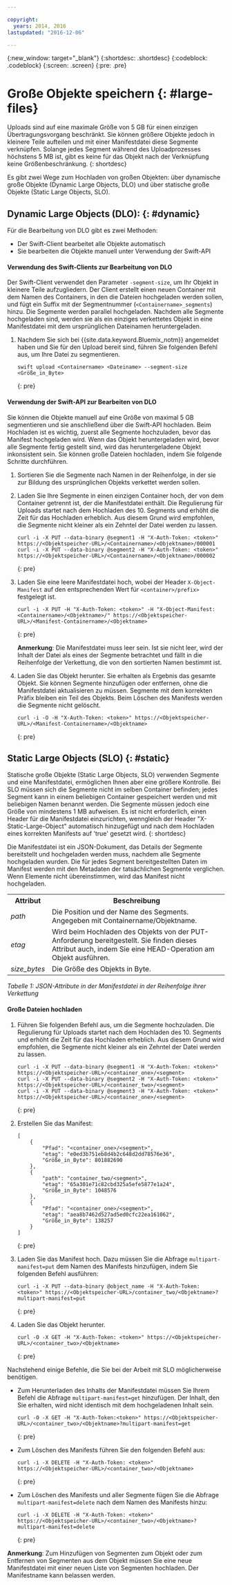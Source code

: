 ```yaml
---

copyright:
  years: 2014, 2016
lastupdated: "2016-12-06"

---
```

{:new_window: target="_blank"}
{:shortdesc: .shortdesc}
{:codeblock: .codeblock}
{:screen: .screen}
{:pre: .pre}


# Große Objekte speichern {: #large-files}

Uploads sind auf eine maximale Größe von 5 GB für einen einzigen Übertragungsvorgang beschränkt. Sie können größere Objekte jedoch in kleinere Teile aufteilen und mit einer Manifestdatei diese Segmente verknüpfen. Solange jedes Segment während des Uploadprozesses höchstens 5 MB ist, gibt es keine für das Objekt nach der Verknüpfung keine Größenbeschränkung.
{: shortdesc}

Es gibt zwei Wege zum Hochladen von großen Objekten: über dynamische große Objekte (Dynamic Large Objects, DLO) und über statische große Objekte (Static Large Objects, SLO).


## Dynamic Large Objects (DLO): {: #dynamic}

Für die Bearbeitung von DLO gibt es zwei Methoden:
  * Der Swift-Client bearbeitet alle Objekte automatisch
  * Sie bearbeiten die Objekte manuell unter Verwendung der Swift-API

#### Verwendung des Swift-Clients zur Bearbeitung von DLO

Der Swift-Client verwendet den Parameter `-segment-size`, um Ihr Objekt in kleinere Teile aufzugliedern. Der Client erstellt einen neuen Container mit dem Namen des Containers, in den die Dateien hochgeladen werden sollen, und fügt ein Suffix mit der Segmentnummer (`<Containername>_segments`) hinzu. Die Segmente werden parallel hochgeladen. Nachdem alle Segmente hochgeladen sind, werden sie als ein einziges verkettetes Objekt in eine Manifestdatei mit dem ursprünglichen Dateinamen heruntergeladen.

1. Nachdem Sie sich bei {{site.data.keyword.Bluemix_notm}} angemeldet haben und Sie für den Upload bereit sind, führen Sie folgenden Befehl aus, um Ihre Datei zu segmentieren.
    ```
    swift upload <Containername> <Dateiname> --segment-size <Größe_in_Byte>
    ```
    {: pre}

#### Verwendung der Swift-API zur Bearbeiten von DLO

Sie können die Objekte manuell auf eine Größe von maximal 5 GB segmentieren und sie anschließend über die Swift-API hochladen. Beim Hochladen ist es wichtig, zuerst alle Segmente hochzuladen, bevor das Manifest hochgeladen wird. Wenn das Objekt heruntergeladen wird, bevor alle Segmente fertig gestellt sind, wird das heruntergeladene Objekt inkonsistent sein. Sie können große Dateien hochladen, indem Sie folgende Schritte durchführen.

1. Sortieren Sie die Segmente nach Namen in der Reihenfolge, in der sie zur Bildung des ursprünglichen Objekts verkettet werden sollen.
2. Laden Sie Ihre Segmente in einen einzigen Container hoch, der von dem Container getrennt ist, der die Manifestdatei enthält. Die Regulierung für Uploads startet nach dem Hochladen des 10. Segments und erhöht die Zeit für das Hochladen erheblich.  Aus diesem Grund wird empfohlen, die Segmente nicht kleiner als ein Zehntel der Datei werden zu lassen.

    ```
    curl -i -X PUT --data-binary @segment1 -H "X-Auth-Token: <token>" https://<Objektspeicher-URL>/<Containername>/<Objektname>/000001
    curl -i -X PUT --data-binary @segment2 -H "X-Auth-Token: <token>" https://<Objektspeicher-URL>/<Containername>/<Objektname>/000002
    ```
    {: pre}

3. Laden Sie eine leere Manifestdatei hoch, wobei der Header `X-Object-Manifest` auf den entsprechenden Wert für `<container>/prefix>` festgelegt ist.

    ```
    curl -i -X PUT -H "X-Auth-Token: <token>" -H "X-Object-Manifest: <Containername>/<Objektname>/" https://<Objektspeicher-URL>/<Manifest-Containername>/<Objektname>
    ```
    {: pre}

    **Anmerkung**: Die Manifestdatei muss leer sein. Ist sie nicht leer, wird der Inhalt der Datei als eines der Segmente betrachtet und fällt in die Reihenfolge der Verkettung, die von den sortierten Namen bestimmt ist.
4. Laden Sie das Objekt herunter. Sie erhalten als Ergebnis das gesamte Objekt. Sie können Segmente hinzufügen oder entfernen, ohne die Manifestdatei aktualisieren zu müssen. Segmente mit dem korrekten Präfix bleiben ein Teil des Objekts. Beim Löschen des Manifests werden die Segmente nicht gelöscht.

    ```
    curl -i -O -H "X-Auth-Token: <token>" https://<Objektspeicher-URL>/<Manifest-Containername>/<Objektname>
    ```
    {: pre}


## Static Large Objects (SLO) {: #static}

Statische große Objekte (Static Large Objects, SLO) verwenden Segmente und eine Manifestdatei, ermöglichen Ihnen aber eine größere Kontrolle. Bei SLO müssen sich die Segmente nicht im selben Container befinden; jedes Segment kann in einem beliebigen Container gespeichert werden und mit beliebigen Namen benannt werden. Die Segmente müssen jedoch eine Größe von mindestens 1 MB aufweisen. Es ist nicht erforderlich, einen Header für die Manifestdatei einzurichten, wenngleich der Header "X-Static-Large-Object" automatisch hinzugefügt und nach dem Hochladen eines korrekten Manifests auf 'true' gesetzt wird.
{: shortdesc}

Die Manifestdatei ist ein JSON-Dokument, das Details der Segmente bereitstellt und hochgeladen werden muss, nachdem alle Segmente hochgeladen wurden. Die für jedes Segment bereitgestellten Daten im Manifest werden mit den Metadaten der tatsächlichen Segmente verglichen. Wenn Elemente nicht übereinstimmen, wird das Manifest nicht hochgeladen.

<table>
  <tr>
    <th> Attribut </th>
    <th> Beschreibung </th>
  </tr>
  <tr>
    <td> <i> path </i> </td>
    <td> Die Position und der Name des Segments. Angegeben mit Containername/Objektname. </td>
  </tr>
  <tr>
    <td> <i> etag </i> </td>
    <td> Wird beim Hochladen des Objekts von der PUT-Anforderung bereitgestellt. Sie finden dieses Attribut auch, indem Sie eine HEAD-Operation am Objekt ausführen. </td>
  </tr>
  <tr>
    <td> <i> size_bytes </i> </td>
    <td> Die Größe des Objekts in Byte. </td>
  </tr>
</table>

*Tabelle 1: JSON-Attribute in der Manifestdatei in der Reihenfolge ihrer Verkettung*

#### Große Dateien hochladen

1. Führen Sie folgenden Befehl aus, um die Segmente hochzuladen. Die Regulierung für Uploads startet nach dem Hochladen des 10. Segments und erhöht die Zeit für das Hochladen erheblich.  Aus diesem Grund wird empfohlen, die Segmente nicht kleiner als ein Zehntel der Datei werden zu lassen.

    ```
    curl -i -X PUT --data-binary @segment1 -H "X-Auth-Token: <token>" https://<Objektspeicher-URL>/<container_one>/<segment>
    curl -i -X PUT --data-binary @segment2 -H "X-Auth-Token: <token>" https://<Objektspeicher-URL>/<container_two>/<segment>
    curl -i -X PUT --data-binary @segment3 -H "X-Auth-Token: <token>" https://<Objektspeicher-URL>/<container_one>/<segment>
    ```
    {: pre}

2. Erstellen Sie das Manifest:

    ```
    [
        {
            "Pfad": "<container_one>/<segment>",
            "etag": "e0ed3b751eb8d4b2c648d2dd78576e36",
            "Größe_in_Byte": 801882690
        },
        {
            "path": "container_two/<segment>",
            "etag": "65a301e71c82cbd325a5efe5877e1a24",
            "Größe_in_Byte": 1048576
        },
        {
            "Pfad": "<container_one>/<segment>",
            "etag": "aea8b7462d527ad5ed0cfc22ea161062",
            "Größe_in_Byte": 138257
        }
    ]
    ```
    {: pre}

3. Laden Sie das Manifest hoch. Dazu müssen Sie die Abfrage `multipart-manifest=put` dem Namen des Manifests hinzufügen, indem Sie folgenden Befehl ausführen:

    ```
    curl -i -X PUT --data-binary @object_name -H "X-Auth-Token: <token>" https://<Objektspeicher-URL>/container_two/<Objektname>?multipart-manifest=put
    ```
    {: pre}

4. Laden Sie das Objekt herunter.

    ```
    curl -O -X GET -H "X-Auth-Token: <token>" https://<Objektspeicher-URL>/<container_two>/<Objektname>
    ```
    {: pre}



Nachstehend einige Befehle, die Sie bei der Arbeit mit SLO möglicherweise benötigen.

* Zum Herunterladen des Inhalts der Manifestdatei müssen Sie Ihrem Befehl die Abfrage `multipart-manifest=get` hinzufügen. Der Inhalt, den Sie erhalten, wird nicht identisch mit dem hochgeladenen Inhalt sein.

    ```
    curl -O -X GET -H "X-Auth-Token:<token>" https://<Objektspeicher-URL>/<container_two>/<Objektname>?multipart-manifest=get
    ```
    {: pre}

* Zum Löschen des Manifests führen Sie den folgenden Befehl aus:

    ```
    curl -i -X DELETE -H "X-Auth-Token: <token>" https://<Objektspeicher-URL>/<container_two>/<Objektname>
    ```
    {: pre}

* Zum Löschen des Manifests und aller Segmente fügen Sie die Abfrage `multipart-manifest=delete` nach dem Namen des Manifests hinzu:

    ```
    curl -i -X DELETE -H "X-Auth-Token: <token>" https://<Objektspeicher-URL>/<container_two>/<Objektname>?multipart-manifest=delete
    ```
    {: pre}

**Anmerkung**: Zum Hinzufügen von Segmenten zum Objekt oder zum Entfernen von Segmenten aus dem Objekt müssen Sie eine neue Manifestdatei mit einer neuen Liste von Segmenten hochladen. Der Manifestname kann belassen werden.
